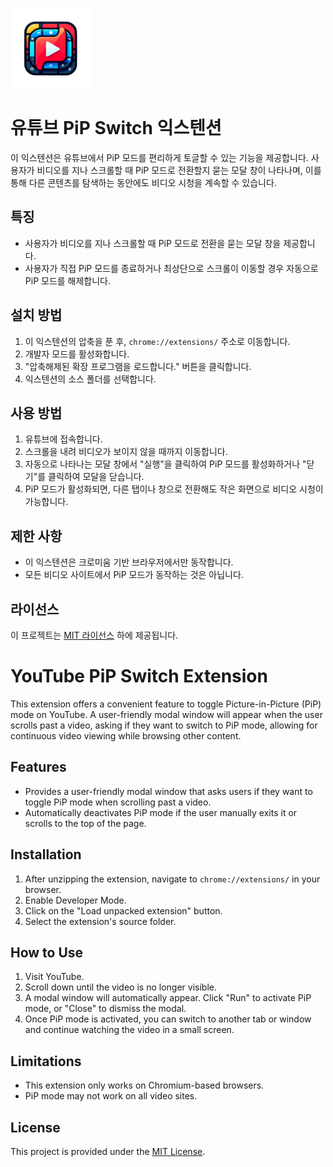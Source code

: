 ![icon128](./images/icon128.png)
# 유튜브 PiP Switch 익스텐션 

이 익스텐션은 유튜브에서 PiP 모드를 편리하게 토글할 수 있는 기능을 제공합니다. 사용자가 비디오를 지나 스크롤할 때 PiP 모드로 전환할지 묻는 모달 창이 나타나며, 이를 통해 다른 콘텐츠를 탐색하는 동안에도 비디오 시청을 계속할 수 있습니다.

## 특징

-   사용자가 비디오를 지나 스크롤할 때 PiP 모드로 전환을 묻는 모달 창을 제공합니다.
-   사용자가 직접 PiP 모드를 종료하거나 최상단으로 스크롤이 이동할 경우 자동으로 PiP 모드를 해제합니다.

## 설치 방법

1. 이 익스텐션의 압축을 푼 후, `chrome://extensions/` 주소로 이동합니다.
2. 개발자 모드를 활성화합니다.
3. "압축해제된 확장 프로그램을 로드합니다." 버튼을 클릭합니다.
4. 익스텐션의 소스 폴더를 선택합니다.

## 사용 방법

1. 유튜브에 접속합니다.
2. 스크롤을 내려 비디오가 보이지 않을 때까지 이동합니다.
3. 자동으로 나타나는 모달 창에서 "실행"을 클릭하여 PiP 모드를 활성화하거나 "닫기"를 클릭하여 모달을 닫습니다.
4. PiP 모드가 활성화되면, 다른 탭이나 창으로 전환해도 작은 화면으로 비디오 시청이 가능합니다.

## 제한 사항

-   이 익스텐션은 크로미움 기반 브라우저에서만 동작합니다.
-   모든 비디오 사이트에서 PiP 모드가 동작하는 것은 아닙니다.

## 라이선스

이 프로젝트는 [MIT 라이선스](https://opensource.org/licenses/MIT) 하에 제공됩니다.

# YouTube PiP Switch Extension

This extension offers a convenient feature to toggle Picture-in-Picture (PiP) mode on YouTube. A user-friendly modal window will appear when the user scrolls past a video, asking if they want to switch to PiP mode, allowing for continuous video viewing while browsing other content.

## Features

-   Provides a user-friendly modal window that asks users if they want to toggle PiP mode when scrolling past a video.
-   Automatically deactivates PiP mode if the user manually exits it or scrolls to the top of the page.

## Installation

1. After unzipping the extension, navigate to `chrome://extensions/` in your browser.
2. Enable Developer Mode.
3. Click on the "Load unpacked extension" button.
4. Select the extension's source folder.

## How to Use

1. Visit YouTube.
2. Scroll down until the video is no longer visible.
3. A modal window will automatically appear. Click "Run" to activate PiP mode, or "Close" to dismiss the modal.
4. Once PiP mode is activated, you can switch to another tab or window and continue watching the video in a small screen.

## Limitations

-   This extension only works on Chromium-based browsers.
-   PiP mode may not work on all video sites.

## License

This project is provided under the [MIT License](https://opensource.org/licenses/MIT).
